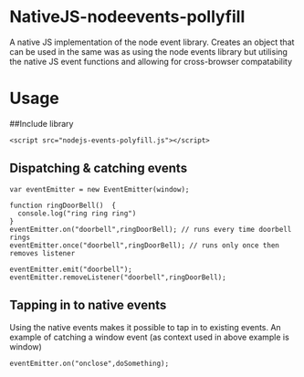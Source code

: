 # NativeJS-nodeevents-pollyfill
A native JS implementation of the node event library. Creates an object that can be used in the same was as using the node events library but utilising the native JS event functions and allowing for cross-browser compatability

# Usage

##Include library

```
<script src="nodejs-events-polyfill.js"></script>
```

## Dispatching & catching events

```
var eventEmitter = new EventEmitter(window);

function ringDoorBell()  {
  console.log("ring ring ring")
}
eventEmitter.on("doorbell",ringDoorBell); // runs every time doorbell rings
eventEmitter.once("doorbell",ringDoorBell); // runs only once then removes listener

eventEmitter.emit("doorbell"); 
eventEmitter.removeListener("doorbell",ringDoorBell); 

```

## Tapping in to native events
Using the native events makes it possible to tap in to existing events. An example of catching a window event (as context used in above example is window)

```
eventEmitter.on("onclose",doSomething);
```
